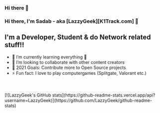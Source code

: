 ### Hi there 👋

### Hi there, I'm Sadab - aka [LazzyGeek][K1Track.com] 👋

## I'm a Developer, Student & do Network related stuff!!

- 🌱 I’m currently learning everything 🤣
- 👯 I’m looking to collaborate with other content creators
- 🥅 2021 Goals: Contribute more to Open Source projects
- ⚡ Fun fact: I love to play computergames (Splitgate, Valorant etc.)

<br />
<br />
[![LazzyGeek's GitHub stats](https://github-readme-stats.vercel.app/api?username=LazzyGeek)](https://github.com/LazzyGeek/github-readme-stats)
